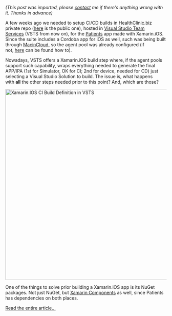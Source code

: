 *(This post was imported, please [contact](/?i=contact) me if there's anything wrong with it. Thanks in advance)*

A few weeks ago we needed to setup CI/CD builds in HealthClinic.biz private repo (<a href="https://github.com/Microsoft/HealthClinic.biz">here</a> is the public one), hosted in <a href="https://www.visualstudio.com/es-es/products/visual-studio-team-services-vs.aspx">Visual Studio Team Services</a> (VSTS from now on), for the <a href="https://github.com/Microsoft/HealthClinic.biz/tree/master/src/MyHealth.Client.iOS">Patients</a> app made with Xamarin.iOS. Since the suite includes a Cordoba app for iOS as well, such was being built through <a href="http://www.macincloud.com/">MacinCloud</a>, so the agent pool was already configured (if not, <a href="https://blogs.msdn.microsoft.com/visualstudioalm/2015/11/18/macincloud-visual-studio-team-services-build-and-improvements-to-ios-build-support/">here</a> can be found how to).

Nowadays, VSTS offers a Xamarin.iOS build step where, if the agent pools support such capability, wraps everything needed to generate the final APP/IPA (1st for Simulator, OK for CI; 2nd for device, needed for CD) just selecting a Visual Studio Solution to build. The issue is, what happens with <strong>all</strong> the other steps needed prior to this point? And, which are those?

<a href="http://blogs.plainconcepts.com/xamarinteam/wp-content/uploads/sites/4/2016/03/Captura-de-pantalla-2016-03-22-a-las-11.30.02.png"><img class="aligncenter size-full wp-image-1722" src="http://blogs.plainconcepts.com/xamarinteam/wp-content/uploads/sites/4/2016/03/Captura-de-pantalla-2016-03-22-a-las-11.30.02.png" alt="Xamarin.IOS CI Build Definition in VSTS" width="614" height="594" /></a>

One of the things to solve prior building a Xamarin.iOS app is its NuGet packages. Not just NuGet, but <a href="https://components.xamarin.com/">Xamarin Components</a> as well, since Patients has dependencies on both places.

<a href="http://blogs.plainconcepts.com/xamarinteam/2016/03/28/setting-up-xamarin-ios-builds-in-visual-studio-team-services-formerly-visual-studio-online-through-macincloud-and-a-bonus-hockeyapp/">Read the entire article...</a>